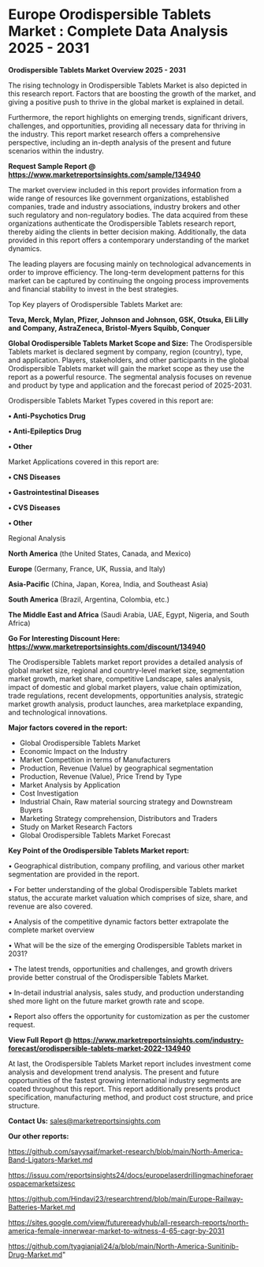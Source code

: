  # Europe Orodispersible Tablets Market : Complete Data Analysis 2025 - 2031

<Strong> Orodispersible Tablets Market Overview 2025 - 2031</strong>

The rising technology in Orodispersible Tablets Market is also depicted in this research report. Factors that are boosting the growth of the market, and giving a positive push to thrive in the global market is explained in detail.

Furthermore, the report highlights on emerging trends, significant drivers, challenges, and opportunities, providing all necessary data for thriving in the industry. This report market research offers a comprehensive perspective, including an in-depth analysis of the present and future scenarios within the industry.

<strong>Request Sample Report @ <a href=https://www.marketreportsinsights.com/sample/134940>https://www.marketreportsinsights.com/sample/134940</a></strong>

The market overview included in this report provides information from a wide range of resources like government organizations, established companies, trade and industry associations, industry brokers and other such regulatory and non-regulatory bodies. The data acquired from these organizations authenticate the Orodispersible Tablets research report, thereby aiding the clients in better decision making. Additionally, the data provided in this report offers a contemporary understanding of the market dynamics.

The leading players are focusing mainly on technological advancements in order to improve efficiency. The long-term development patterns for this market can be captured by continuing the ongoing process improvements and financial stability to invest in the best strategies.

Top Key players of Orodispersible Tablets Market are:

<strong>Teva, Merck, Mylan, Pfizer, Johnson and Johnson, GSK, Otsuka, Eli Lilly and Company, AstraZeneca, Bristol-Myers Squibb, Conquer</strong>

<strong><b>Global Orodispersible Tablets Market Scope and Size:</b></strong>
The Orodispersible Tablets market is declared segment by company, region (country), type, and application. Players, stakeholders, and other participants in the global Orodispersible Tablets market will gain the market scope as they use the report as a powerful resource. The segmental analysis focuses on revenue and product by type and application and the forecast period of 2025-2031.

Orodispersible Tablets Market Types covered in this report are:

<strong>• Anti-Psychotics Drug

• Anti-Epileptics Drug

• Other</strong>

Market Applications covered in this report are:

<strong>• CNS Diseases

• Gastrointestinal Diseases

• CVS Diseases

• Other</strong> 

Regional Analysis

<strong>North America</strong> (the United States, Canada, and Mexico)

<strong>Europe</strong> (Germany, France, UK, Russia, and Italy)

<strong>Asia-Pacific</strong> (China, Japan, Korea, India, and Southeast Asia)

<strong>South America</strong> (Brazil, Argentina, Colombia, etc.)

<strong>The Middle East and Africa</strong> (Saudi Arabia, UAE, Egypt, Nigeria, and South Africa)

<strong>Go For Interesting Discount Here: <a href=https://www.marketreportsinsights.com/discount/134940>https://www.marketreportsinsights.com/discount/134940</a></strong>

The Orodispersible Tablets market report provides a detailed analysis of global market size, regional and country-level market size, segmentation market growth, market share, competitive Landscape, sales analysis, impact of domestic and global market players, value chain optimization, trade regulations, recent developments, opportunities analysis, strategic market growth analysis, product launches, area marketplace expanding, and technological innovations.

<strong><b>Major factors covered in the report:</b></strong>
<ul>
  <li>Global Orodispersible Tablets Market </li>
  <li>Economic Impact on the Industry</li>
  <li>Market Competition in terms of Manufacturers</li>
  <li>Production, Revenue (Value) by geographical segmentation</li>
  <li>Production, Revenue (Value), Price Trend by Type</li>
  <li>Market Analysis by Application</li>
  <li>Cost Investigation</li>
  <li>Industrial Chain, Raw material sourcing strategy and Downstream Buyers</li>
  <li>Marketing Strategy comprehension, Distributors and Traders</li>
  <li>Study on Market Research Factors</li>
  <li>Global Orodispersible Tablets Market Forecast</li>
</ul>

<strong><b>Key Point of the Orodispersible Tablets Market report:</b></strong>

• Geographical distribution, company profiling, and various other market segmentation are provided in the report.

• For better understanding of the global Orodispersible Tablets market status, the accurate market valuation which comprises of size, share, and revenue are also covered.

• Analysis of the competitive dynamic factors better extrapolate the complete market overview

• What will be the size of the emerging Orodispersible Tablets market in 2031?

• The latest trends, opportunities and challenges, and growth drivers provide better construal of the Orodispersible Tablets Market.

• In-detail industrial analysis, sales study, and production understanding shed more light on the future market growth rate and scope.

• Report also offers the opportunity for customization as per the customer request.

<strong><b>View Full Report @ <a href=https://www.marketreportsinsights.com/industry-forecast/orodispersible-tablets-market-2022-134940>https://www.marketreportsinsights.com/industry-forecast/orodispersible-tablets-market-2022-134940</a></b></strong>


At last, the Orodispersible Tablets Market report includes investment come analysis and development trend analysis. The present and future opportunities of the fastest growing international industry segments are coated throughout this report. This report additionally presents product specification, manufacturing method, and product cost structure, and price structure.

<strong>Contact Us:</strong>
sales@marketreportsinsights.com

<strong>Our other reports:</strong>

<a href=https://github.com/sayysaif/market-research/blob/main/North-America-Band-Ligators-Market.md>https://github.com/sayysaif/market-research/blob/main/North-America-Band-Ligators-Market.md</a>

<a href=https://issuu.com/reportsinsights24/docs/europelaserdrillingmachineforaerospacemarketsizesc>https://issuu.com/reportsinsights24/docs/europelaserdrillingmachineforaerospacemarketsizesc</a>

<a href=https://github.com/Hindavi23/researchtrend/blob/main/Europe-Railway-Batteries-Market.md>https://github.com/Hindavi23/researchtrend/blob/main/Europe-Railway-Batteries-Market.md</a>

<a href=https://sites.google.com/view/futurereadyhub/all-research-reports/north-america-female-innerwear-market-to-witness-4-65-cagr-by-2031>https://sites.google.com/view/futurereadyhub/all-research-reports/north-america-female-innerwear-market-to-witness-4-65-cagr-by-2031</a>

<a href=https://github.com/tyagianjali24/a/blob/main/North-America-Sunitinib-Drug-Market.md>https://github.com/tyagianjali24/a/blob/main/North-America-Sunitinib-Drug-Market.md</a>"
